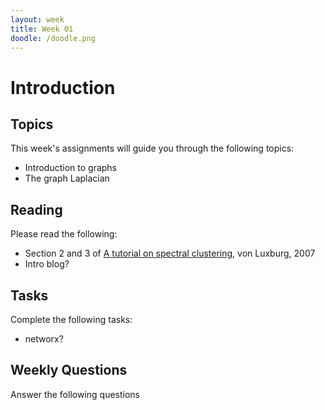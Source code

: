 ```yaml
---
layout: week
title: Week 01
doodle: /doodle.png
---
```


# Introduction

## Topics

This week's assignments will guide you through the following topics:
- Introduction to graphs
- The graph Laplacian
    

## Reading

Please read the following:
- Section 2 and 3 of  [A tutorial on spectral clustering](https://link.springer.com/article/10.1007/s11222-007-9033-z), von Luxburg, 2007 
- Intro blog?
  

## Tasks

Complete the following tasks:
* networx?

## Weekly Questions

Answer the following questions
